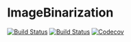 # ImageBinarization

[![Build Status](https://travis-ci.com/zygmuntszpak/ImageBinarization.jl.svg?branch=master)](https://travis-ci.com/zygmuntszpak/ImageBinarization.jl)
[![Build Status](https://ci.appveyor.com/api/projects/status/github/zygmuntszpak/ImageBinarization.jl?svg=true)](https://ci.appveyor.com/project/zygmuntszpak/ImageBinarization-jl)
[![Codecov](https://codecov.io/gh/zygmuntszpak/ImageBinarization.jl/branch/master/graph/badge.svg)](https://codecov.io/gh/zygmuntszpak/ImageBinarization.jl)
